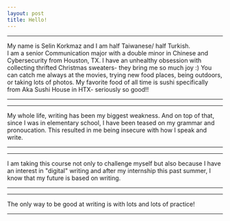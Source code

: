 ```yaml
---
layout: post
title: Hello! 
---
```


---
<div class="text-red mb-2">
  My name is Selin Korkmaz and I am half Taiwanese/ half Turkish.
</div>
</div class="text-orange mb-2">
  I am a senior Communication major with a double minor in Chinese and Cybersecurity from Houston, TX. 
</div>
  I have an unhealthy obsession with collecting thrifted Christmas sweaters- they bring me so much joy :) 
  You can catch me always at the movies, trying new food places, being outdoors, or taking lots of photos. 
  My favorite food of all time is sushi specifically from Aka Sushi House in HTX- seriously so good!!
  
---
---
My whole life, writing has been my biggest weakness. And on top of that, since I was in elementary 
school, I have been teased on my grammar and pronoucation. This resulted in me being insecure with 
how I speak and write.

---
---
I am taking this course not only to challenge myself but also because I have an interest in "digital"
writing and after my internship this past summer, I know that my future is based on writing.

---
---
The only way to be good at writing is with lots and lots of practice!

---
